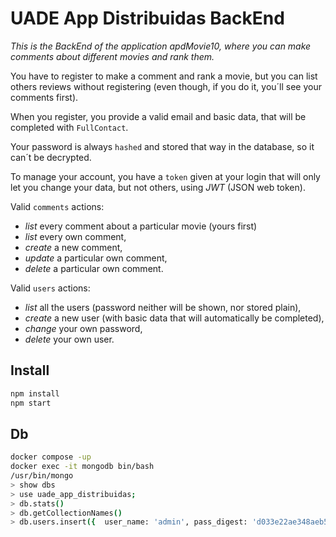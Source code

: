 # UADE App Distribuidas BackEnd

*This is the BackEnd of the application apdMovie10, where you can make comments about different movies and rank them.*

You have to register to make a comment and rank a movie, but you can list others reviews without registering (even though, if you do it, you´ll see your comments first).

When you register, you provide a valid email and basic data, that will be completed with `FullContact`. 

Your password is always `hashed` and stored that way in the database, so it can´t be decrypted. 

To manage your account, you have a `token` given at your login that will only let you change your data, but not others, using *JWT* (JSON web token). 

Valid `comments` actions: 

- *list* every comment about a particular movie (yours first)
- *list* every own comment,
- *create* a new comment,
- *update* a particular own comment,
- *delete* a particular own comment.

Valid `users` actions: 

- *list* all the users (password neither will be shown, nor stored plain),
- *create* a new user (with basic data that will automatically be completed),
- *change* your own password,
- *delete* your own user.


## Install

```sh
npm install
npm start
```

## Db

 ```sh
 docker compose -up
 docker exec -it mongodb bin/bash
 /usr/bin/mongo
 > show dbs
 > use uade_app_distribuidas;
 > db.stats()
 > db.getCollectionNames()
 > db.users.insert({  user_name: 'admin', pass_digest: 'd033e22ae348aeb5660fc2140aec35850c4da997', mail: 'admin@app_distrib.com' })
 ```
